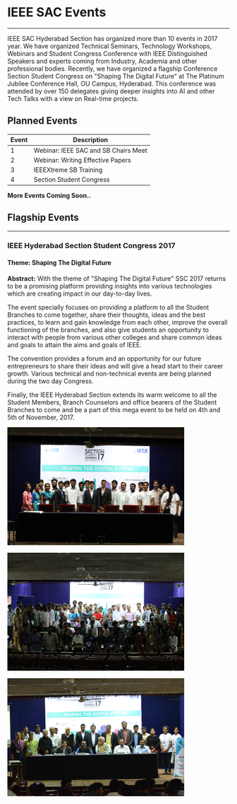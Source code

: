 # IEEE SAC Events
---

IEEE SAC Hyderabad Section has organized more than 10 events in 2017 year. We have organized Technical Seminars, Technology Workshops, Webinars and Student Congress Conference with IEEE Distinguished Speakers and experts coming from Industry, Academia and other professional bodies. Recently, we have organized a flagship Conference Section Student Congress on "Shaping The Digital Future" at The Platinum Jubilee Conference Hall, OU Campus, Hyderabad. This conference was attended by over 150 delegates giving deeper insights into AI and other Tech Talks with a view on Real-time projects.

## Planned Events

| Event | Description                          |
| ----- | ------------------------------------ |
| 1     | Webinar: IEEE SAC and SB Chairs Meet |
| 2     | Webinar: Writing Effective Papers    |
| 3     | IEEEXtreme SB Training               |
| 4     | Section Student Congress             |

**More Events Coming Soon..**

## Flagship Events
---

### IEEE Hyderabad Section Student Congress 2017

#### Theme: Shaping The Digital Future

**Abstract:** With the theme of  "Shaping The Digital Future" SSC 2017 returns to be a promising platform providing insights into various technologies which are creating impact in our day-to-day lives.

The event specially focuses on providing a platform to all the Student Branches to come together, share their thoughts, ideas and the best practices, to learn and gain knowledge from each other, improve the overall functioning of the branches, and also give students an opportunity to interact with people from various other colleges and share common ideas and goals to attain the aims and goals of IEEE.

The convention provides a forum and an opportunity for our future entrepreneurs to share their ideas and will give a head start to their career growth. Various technical and non-technical events are being planned during the two day Congress.

Finally, the IEEE Hyderabad Section extends its warm welcome to all the Student Members, Branch Counselors and office bearers of the Student Branches to come and be a part of this mega event to be held on 4th and 5th of November, 2017.

![SSC-17](/user/img/sac/events/IMG_3807.png)

![SSC-17](/user/img/sac/events/IMG_3781.png)

![SSC-17](/user/img/sac/events/DSC_0080.png)
